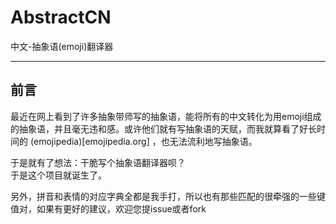 # AbstractCN
中文-抽象语(emoji)翻译器

-------------------

## 前言

最近在网上看到了许多抽象带师写的抽象语，能将所有的中文转化为用emoji组成的抽象语，并且毫无违和感。或许他们就有写抽象语的天赋，而我就算看了好长时间的 (emojipedia)[emojipedia.org] ，也无法流利地写抽象语。

于是就有了想法：干脆写个抽象语翻译器呗？  
于是这个项目就诞生了。

另外，拼音和表情的对应字典全都是我手打，所以也有那些匹配的很牵强的一些键值对，如果有更好的建议，欢迎您提issue或者fork

